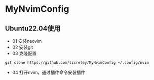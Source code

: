 # MyNvimConfig



## Ubuntu22.04使用

+ 01 安装neovim
+ 02 安装git
+ 03 克隆配置

```shell
git clone https://github.com/licretey/MyNvimConfig ~/.config/nvim
```

+ 04 打开nvim，通过插件命令安装插件